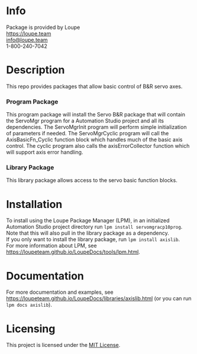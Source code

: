 # Info
Package is provided by Loupe  
https://loupe.team  
info@loupe.team  
1-800-240-7042  

# Description
This repo provides packages that allow basic control of B&R servo axes.  
### Program Package
This program package will install the Servo B&R package that will contain the ServoMgr program for a Automation Studio project and all its dependencies.
The ServoMgrInit program will perform simple initialization of parameters if needed.
The ServoMgrCyclic program will call the AxisBasicFn_Cyclic function block which handles much of the basic axis control.
The cyclic program also calls the axisErrorCollector function which will support axis error handling.

### Library Package
This library package allows access to the servo basic function blocks.

# Installation
To install using the Loupe Package Manager (LPM), in an initialized Automation Studio project directory run `lpm install servomgracp10prog`.  Note that this will also pull in the library package as a dependency.  
If you only want to install the library package, run `lpm install axislib`.  
For more information about LPM, see https://loupeteam.github.io/LoupeDocs/tools/lpm.html.

# Documentation
For more documentation and examples, see https://loupeteam.github.io/LoupeDocs/libraries/axislib.html (or you can run `lpm docs axislib`).
# Licensing

This project is licensed under the [MIT License](LICENSE).